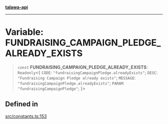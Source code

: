 [**talawa-api**](../../README.md)

***

# Variable: FUNDRAISING\_CAMPAIGN\_PLEDGE\_ALREADY\_EXISTS

> `const` **FUNDRAISING\_CAMPAIGN\_PLEDGE\_ALREADY\_EXISTS**: `Readonly`\<\{ `CODE`: `"fundraisingCampaignPledge.alreadyExists"`; `DESC`: `"Fundraising Campaign Pledge already exists"`; `MESSAGE`: `"fundraisingCampaignPledge.alreadyExists"`; `PARAM`: `"fundraisingCampaignPledge"`; \}\>

## Defined in

[src/constants.ts:153](https://github.com/Suyash878/talawa-api/blob/b5a9d8b4a1ea678a3d6f5b710b3721f91a3052fc/src/constants.ts#L153)
